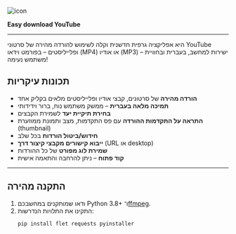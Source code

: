 
![icon](https://github.com/user-attachments/assets/62588ade-7f18-4baf-9785-d7201fe65728)



**Easy download YouTube** 

---

היא אפליקציה גרפית חדשנית וקלה לשימוש להורדה מהירה של סרטוני YouTube ופלייליסטים – בפורמט וידאו (MP4) או אודיו (MP3) – ישירות למחשב, בעברית ובחוויית משתמש נעימה!

## תכונות עיקריות

- **הורדה מהירה** של סרטונים, קבצי אודיו ופלייליסטים מלאים בקליק אחד
- **תמיכה מלאה בעברית** – ממשק משתמש נוח, ברור וידידותי
- **בחירת תיקיית יעד** לשמירת הקבצים
- **התראה על התקדמות ההורדה** עם פס התקדמות, מצב ותמונת ממוזערת (thumbnail)
- **חידוש/ביטול הורדות** בכל שלב
- **ייבוא קישורים מקבצי קיצור דרך** (URL או desktop)
- **שמירת לוג מפורט** של כל ההורדות
- **קוד פתוח** – ניתן להרחבה והתאמה אישית

---

## התקנה מהירה

1. ודאו שמותקנים במחשבכם Python 3.8+ ו־[ffmpeg](https://ffmpeg.org/).
2. התקינו את התלויות הנדרשות:
   ```sh
   pip install flet requests pyinstaller
